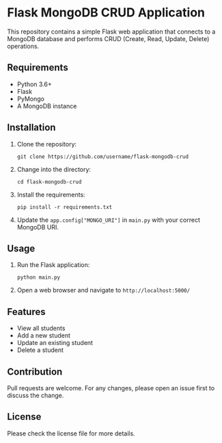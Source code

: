 # Flask MongoDB CRUD Application

This repository contains a simple Flask web application that connects to a MongoDB database and performs CRUD (Create, Read, Update, Delete) operations.

## Requirements

* Python 3.6+
* Flask
* PyMongo
* A MongoDB instance

## Installation

1. Clone the repository:

    `git clone https://github.com/username/flask-mongodb-crud`

2. Change into the directory:

    `cd flask-mongodb-crud`

3. Install the requirements:

    `pip install -r requirements.txt`

4. Update the `app.config["MONGO_URI"]` in `main.py` with your correct MongoDB URI.

## Usage

1. Run the Flask application:

    `python main.py`

2. Open a web browser and navigate to `http://localhost:5000/` 

## Features

* View all students
* Add a new student
* Update an existing student
* Delete a student

## Contribution

Pull requests are welcome. For any changes, please open an issue first to discuss the change.

## License

Please check the license file for more details.
